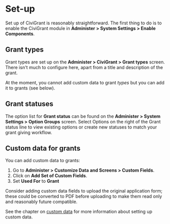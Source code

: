 # Set-up

Set up of CiviGrant is reasonably straightforward. The first thing to do
is to enable the CiviGrant module in **Administer > System Settings >
Enable Components**.

## Grant types

Grant types are set up on the **Administer > CiviGrant > Grant types**
screen. There isn't much to configure here, apart from a title and
description of the grant.

At the moment, you cannot add custom data to grant *types* but you can
add it to grants (see below).

## Grant statuses

The option list for **Grant status** can be found on the **Administer >
System Settings > Option Groups** screen. Select Options on the right
of the Grant status line to view existing options or create new statuses
to match your grant giving workflow.

## Custom data for grants

You can add custom data to grants:

1.  Go to **Administer > Customize Data and Screens > Custom Fields**.
2.  Click on **Add Set of Custom Fields**.
3.  Set **Used For** to **Grant**

Consider adding custom data fields to upload the original application
form; these could be converted to PDF before uploading to make them read
only and reasonably future compatible.

See the chapter on [custom data](/organising-your-data/creating-custom-fields.md) for more information about setting up custom
data.
